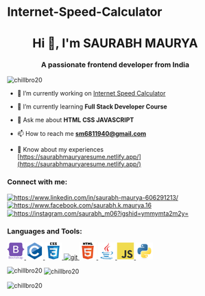 # Internet-Speed-Calculator
<h1 align="center">Hi 👋, I'm SAURABH MAURYA</h1>
<h3 align="center">A passionate frontend developer from India</h3>

<p align="left"> <img src="https://komarev.com/ghpvc/?username=chillbro20&label=Profile%20views&color=0e75b6&style=flat" alt="chillbro20" /> </p>

- 🔭 I’m currently working on [Internet Speed Calculator](https://internet-speed-calculator.netlify.app/)

- 🌱 I’m currently learning **Full Stack Developer Course**

- 💬 Ask me about **HTML CSS JAVASCRIPT**

- 📫 How to reach me **sm6811940@gmail.com**

- 📄 Know about my experiences [https://saurabhmauryaresume.netlify.app/](https://saurabhmauryaresume.netlify.app/)

<h3 align="left">Connect with me:</h3>
<p align="left">
<a href="https://linkedin.com/in/https://www.linkedin.com/in/saurabh-maurya-606291213/" target="blank"><img align="center" src="https://raw.githubusercontent.com/rahuldkjain/github-profile-readme-generator/master/src/images/icons/Social/linked-in-alt.svg" alt="https://www.linkedin.com/in/saurabh-maurya-606291213/" height="30" width="40" /></a>
<a href="https://fb.com/https://www.facebook.com/saurabh.k.maurya.16" target="blank"><img align="center" src="https://raw.githubusercontent.com/rahuldkjain/github-profile-readme-generator/master/src/images/icons/Social/facebook.svg" alt="https://www.facebook.com/saurabh.k.maurya.16" height="30" width="40" /></a>
<a href="https://instagram.com/https://instagram.com/saurabh_m06?igshid=ymmymta2m2y=" target="blank"><img align="center" src="https://raw.githubusercontent.com/rahuldkjain/github-profile-readme-generator/master/src/images/icons/Social/instagram.svg" alt="https://instagram.com/saurabh_m06?igshid=ymmymta2m2y=" height="30" width="40" /></a>
</p>

<h3 align="left">Languages and Tools:</h3>
<p align="left"> <a href="https://getbootstrap.com" target="_blank" rel="noreferrer"> <img src="https://raw.githubusercontent.com/devicons/devicon/master/icons/bootstrap/bootstrap-plain-wordmark.svg" alt="bootstrap" width="40" height="40"/> </a> <a href="https://www.cprogramming.com/" target="_blank" rel="noreferrer"> <img src="https://raw.githubusercontent.com/devicons/devicon/master/icons/c/c-original.svg" alt="c" width="40" height="40"/> </a> <a href="https://www.w3schools.com/css/" target="_blank" rel="noreferrer"> <img src="https://raw.githubusercontent.com/devicons/devicon/master/icons/css3/css3-original-wordmark.svg" alt="css3" width="40" height="40"/> </a> <a href="https://git-scm.com/" target="_blank" rel="noreferrer"> <img src="https://www.vectorlogo.zone/logos/git-scm/git-scm-icon.svg" alt="git" width="40" height="40"/> </a> <a href="https://www.w3.org/html/" target="_blank" rel="noreferrer"> <img src="https://raw.githubusercontent.com/devicons/devicon/master/icons/html5/html5-original-wordmark.svg" alt="html5" width="40" height="40"/> </a> <a href="https://www.java.com" target="_blank" rel="noreferrer"> <img src="https://raw.githubusercontent.com/devicons/devicon/master/icons/java/java-original.svg" alt="java" width="40" height="40"/> </a> <a href="https://developer.mozilla.org/en-US/docs/Web/JavaScript" target="_blank" rel="noreferrer"> <img src="https://raw.githubusercontent.com/devicons/devicon/master/icons/javascript/javascript-original.svg" alt="javascript" width="40" height="40"/> </a> <a href="https://www.python.org" target="_blank" rel="noreferrer"> <img src="https://raw.githubusercontent.com/devicons/devicon/master/icons/python/python-original.svg" alt="python" width="40" height="40"/> </a> </p>

<p><img align="left" src="https://github-readme-stats.vercel.app/api/top-langs?username=chillbro20&show_icons=true&locale=en&layout=compact" alt="chillbro20" /></p>

<p>&nbsp;<img align="center" src="https://github-readme-stats.vercel.app/api?username=chillbro20&show_icons=true&locale=en" alt="chillbro20" /></p>

<p><img align="center" src="https://github-readme-streak-stats.herokuapp.com/?user=chillbro20&" alt="chillbro20" /></p>
